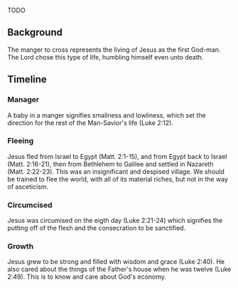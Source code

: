 TODO

## Background

The manger to cross represents the living of Jesus as the first God-man. The Lord chose this type of life, humbling himself even unto death. 

## Timeline

### Manager

A baby in a manger signifies smallness and lowliness, which set the direction for the rest of the Man-Savior's life (Luke 2:12).

### Fleeing

Jesus fled from Israel to Egypt (Matt. 2:1-15), and from Egypt back to Israel (Matt. 2:16-21), then from Bethlehem to Galilee and settled in Nazareth (Matt. 2:22-23). This was an insignificant and despised village. We should be trained to flee the world, with all of its material riches, but not in the way of asceticism.

### Circumcised

Jesus was circumised on the eigth day (Luke 2:21-24) which signifies the putting off of the flesh and the consecration to be sanctified.

### Growth

Jesus grew to be strong and filled with wisdom and grace (Luke 2:40). He also cared about the things of the Father's house when he was twelve (Luke 2:49). This is to know and care about God's economy.